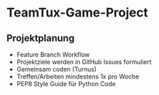 # TeamTux-Game-Project

## Projektplanung
- Feature Branch Workflow
- Projektziele werden in GitHub Issues formuliert
- Gemeinsam coden (Turnus)
- Treffen/Arbeiten mindestens 1x pro Woche
- PEP8 Style Guide für Python Code
